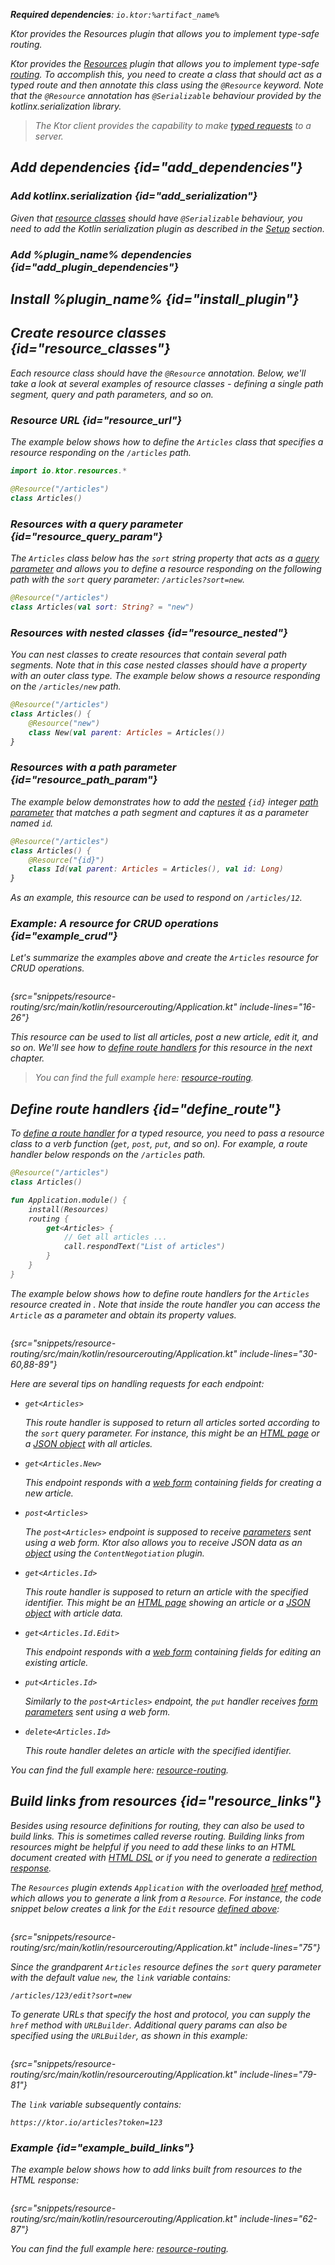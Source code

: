 [//]: # (title: Type-safe routing)

<show-structure for="chapter" depth="2"/>

<var name="plugin_name" value="Resources"/>
<var name="package_name" value="io.ktor.server.resources"/>
<var name="artifact_name" value="ktor-server-resources"/>

<tldr>
<p>
<b>Required dependencies</b>: <code>io.ktor:%artifact_name%</code>
</p>
<var name="example_name" value="resource-routing"/>
<include from="lib.topic" element-id="download_example"/>
<include from="lib.topic" element-id="native_server_supported"/>
</tldr>

<link-summary>Ktor provides the Resources plugin that allows you to implement type-safe routing.</link-summary>

Ktor provides the [Resources](https://api.ktor.io/ktor-shared/ktor-resources/io.ktor.resources/-resources/index.html) plugin that allows you to implement type-safe [routing](Routing_in_Ktor.md). To accomplish this, you need to create a class that should act as a typed route and then annotate this class using the `@Resource` keyword. Note that the `@Resource` annotation has `@Serializable` behaviour provided by the kotlinx.serialization library.

> The Ktor client provides the capability to make [typed requests](type-safe-request.md) to a server.


## Add dependencies {id="add_dependencies"}

### Add kotlinx.serialization {id="add_serialization"}

Given that [resource classes](#resource_classes) should have `@Serializable` behaviour, you need to add the Kotlin serialization plugin as described in the [Setup](https://github.com/Kotlin/kotlinx.serialization#setup) section.

### Add %plugin_name% dependencies {id="add_plugin_dependencies"}

<include from="lib.topic" element-id="add_ktor_artifact_intro"/>
<include from="lib.topic" element-id="add_ktor_artifact"/>


## Install %plugin_name% {id="install_plugin"}

<include from="lib.topic" element-id="install_plugin"/>


## Create resource classes {id="resource_classes"}

<snippet id="resource_classes_server">

Each resource class should have the `@Resource` annotation. 
Below, we'll take a look at several examples of resource classes - defining a single path segment, query and path parameters, and so on.

### Resource URL {id="resource_url"}

The example below shows how to define the `Articles` class that specifies a resource responding on the `/articles` path. 

```kotlin
import io.ktor.resources.*

@Resource("/articles")
class Articles()
```

### Resources with a query parameter {id="resource_query_param"}

The `Articles` class below has the `sort` string property that acts as a [query parameter](requests.md#query_parameters) and allows you to define a resource responding on the following path with the `sort` query parameter: `/articles?sort=new`. 

```kotlin
@Resource("/articles")
class Articles(val sort: String? = "new")
```


### Resources with nested classes {id="resource_nested"}

You can nest classes to create resources that contain several path segments. Note that in this case nested classes should have a property with an outer class type. 
The example below shows a resource responding on the `/articles/new` path.


```kotlin
@Resource("/articles")
class Articles() {
    @Resource("new")
    class New(val parent: Articles = Articles())
}
```

### Resources with a path parameter {id="resource_path_param"}

The example below demonstrates how to add the [nested](#resource_nested) `{id}` integer [path parameter](Routing_in_Ktor.md#path_parameter) that matches a path segment and captures it as a parameter named `id`.

```kotlin
@Resource("/articles")
class Articles() {
    @Resource("{id}")
    class Id(val parent: Articles = Articles(), val id: Long)
}
```

As an example, this resource can be used to respond on `/articles/12`.

</snippet>

### Example: A resource for CRUD operations {id="example_crud"}

Let's summarize the examples above and create the `Articles` resource for CRUD operations.

```kotlin
```
{src="snippets/resource-routing/src/main/kotlin/resourcerouting/Application.kt" include-lines="16-26"}

This resource can be used to list all articles, post a new article, edit it, and so on. We'll see how to [define route handlers](#define_route) for this resource in the next chapter.

> You can find the full example here: [resource-routing](https://github.com/ktorio/ktor-documentation/tree/%ktor_version%/codeSnippets/snippets/resource-routing).



## Define route handlers {id="define_route"}

To [define a route handler](Routing_in_Ktor.md#define_route) for a typed resource, you need to pass a resource class to a verb function (`get`, `post`, `put`, and so on).
For example, a route handler below responds on the `/articles` path.

```kotlin
@Resource("/articles")
class Articles()

fun Application.module() {
    install(Resources)
    routing {
        get<Articles> {
            // Get all articles ...
            call.respondText("List of articles")
        }
    }
}
```

The example below shows how to define route handlers for the `Articles` resource created in [](#example_crud). Note that inside the route handler you can access the `Article` as a parameter and obtain its property values.

```kotlin
```
{src="snippets/resource-routing/src/main/kotlin/resourcerouting/Application.kt" include-lines="30-60,88-89"}

Here are several tips on handling requests for each endpoint:

- `get<Articles>`

   This route handler is supposed to return all articles sorted according to the `sort` query parameter.
   For instance, this might be an [HTML page](responses.md#html) or a [JSON object](responses.md#object) with all articles.

- `get<Articles.New>`

   This endpoint responds with a [web form](responses.md#html) containing fields for creating a new article.
- `post<Articles>`

   The `post<Articles>` endpoint is supposed to receive [parameters](requests.md#form_parameters) sent using a web form.
   Ktor also allows you to receive JSON data as an [object](requests.md#objects) using the `ContentNegotiation` plugin.
- `get<Articles.Id>`

   This route handler is supposed to return an article with the specified identifier.
   This might be an [HTML page](responses.md#html) showing an article or a [JSON object](responses.md#object) with article data.
- `get<Articles.Id.Edit>`

  This endpoint responds with a [web form](responses.md#html) containing fields for editing an existing article.
- `put<Articles.Id>`

   Similarly to the `post<Articles>` endpoint, the `put` handler receives [form parameters](requests.md#form_parameters) sent using a web form.
- `delete<Articles.Id>`

   This route handler deletes an article with the specified identifier.

You can find the full example here: [resource-routing](https://github.com/ktorio/ktor-documentation/tree/%ktor_version%/codeSnippets/snippets/resource-routing).


## Build links from resources {id="resource_links"}

Besides using resource definitions for routing, they can also be used to build links.
This is sometimes called _reverse routing_.
Building links from resources might be helpful if you need to add these links to 
an HTML document created with [HTML DSL](html_dsl.md) or if you need to generate a [redirection response](responses.md#redirect).

The `Resources` plugin extends `Application` with the overloaded [href](https://api.ktor.io/ktor-server/ktor-server-plugins/ktor-server-resources/io.ktor.server.resources/href.html) method, which allows you to generate a link from a `Resource`. For instance, the code snippet below creates a link for the `Edit` resource [defined above](#example_crud):

```kotlin
```
{src="snippets/resource-routing/src/main/kotlin/resourcerouting/Application.kt" include-lines="75"}

Since the grandparent `Articles` resource defines the `sort` query parameter with the default value `new`, the `link` variable contains:

```
/articles/123/edit?sort=new
```

To generate URLs that specify the host and protocol, you can supply the `href` method with `URLBuilder`.
Additional query params can also be specified using the `URLBuilder`, as shown in this example:

```kotlin
```
{src="snippets/resource-routing/src/main/kotlin/resourcerouting/Application.kt" include-lines="79-81"}

The `link` variable subsequently contains:

```
https://ktor.io/articles?token=123
```

### Example {id="example_build_links"}

The example below shows how to add links built from resources to the HTML response:

```kotlin
```
{src="snippets/resource-routing/src/main/kotlin/resourcerouting/Application.kt" include-lines="62-87"}

You can find the full example here: [resource-routing](https://github.com/ktorio/ktor-documentation/tree/%ktor_version%/codeSnippets/snippets/resource-routing).
